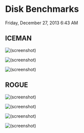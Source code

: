 ﻿# Disk Benchmarks

Friday, December 27, 2013
6:43 AM

## ICEMAN

![(screenshot)](https://assets.technologytoolbox.com/screenshots/D6/435412FFF7721E5096A0EAA5D1D1A2270BC26ED6.png)

![(screenshot)](https://assets.technologytoolbox.com/screenshots/82/30B3176AFD4491F17967D95A059D298D94A3E782.png)

![(screenshot)](https://assets.technologytoolbox.com/screenshots/11/E833C7CFB2FA3761ED7ADF8C0FC2F5EFE4B8E511.png)

## ROGUE

![(screenshot)](https://assets.technologytoolbox.com/screenshots/AA/A9C86DD0A392C8EBF26B8216240902F9D0B0EBAA.png)

![(screenshot)](https://assets.technologytoolbox.com/screenshots/04/404A04429F608DF6415DCE52EE0C94DC187B4204.png)

![(screenshot)](https://assets.technologytoolbox.com/screenshots/2D/20D00235B6D6DC1D957F5F097C0CC2A87771412D.png)

![(screenshot)](https://assets.technologytoolbox.com/screenshots/F8/72E6B3081DA218FF710A51AE9DE277307996EBF8.png)
